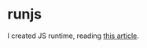 # runjs
I created JS runtime, reading [this article](https://deno.com/blog/roll-your-own-javascript-runtime).
